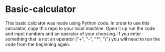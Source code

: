 # Basic-calculator

This basic calclator was made using Python code. In order to use this calculator, copy this repo to your local machine. Open it up run the code and input numbers and an operator of your choosing. If you enter something that is not an operator ("+", "-", "*", "/") you will need to run the code from the beginning again. 

